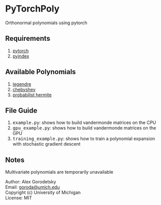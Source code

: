 # PyTorchPoly
Orthonormal polynomials using pytorch

## Requirements
1) [pytorch](http://pytorch.org/)
2) [pyindex](https://github.com/goroda/pyindex)

## Available Polynomials

1) [legendre](https://en.wikipedia.org/wiki/Legendre_polynomials)
2) [chebyshev](https://en.wikipedia.org/wiki/Chebyshev_polynomials)
3) [probabilist hermite](https://en.wikipedia.org/wiki/Hermite_polynomials)

## File Guide

1) <kbd>example.py</kbd>: shows how to build vandermonde matrices on the CPU
2) <kbd>gpu_example.py</kbd>: shows how to build vandermonde matrices on the GPU
3) <kbd>training_example.py</kbd>: shows how to train a polynomial expansion with stochastic gradient descent

## Notes

Multivariate polynomials are temporarily unavailable

Author: Alex Gorodetsky  
Email: goroda@umich.edu  
Copyright (c) University of Michigan  
License: MIT

